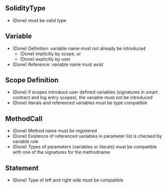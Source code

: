 ## SolidityType
- (Done) must be valid type

## Variable
- (Done) Definition: variable name must not already be introduced 
  - (Done) implicitly by scope, or
  - (Done) explicitly by user
- (Done) Reference: variable name must exist

## Scope Definition
- (Done) if scopes introduce user defined variables (signatures in smart contract and log entry scopes), the variable must not be introduced
- (Done) literals and referenced variables must be type compatible 

## MethodCall
- (Done) Method name must be registered
- (Done) Existence of referenced variables in parameter list is checked by variable rule
- (Done) Types of parameters (variables or literals) must be compatible with one of the signatures for the methodname

## Statement
- (Done) Type of left and right side must be compatible